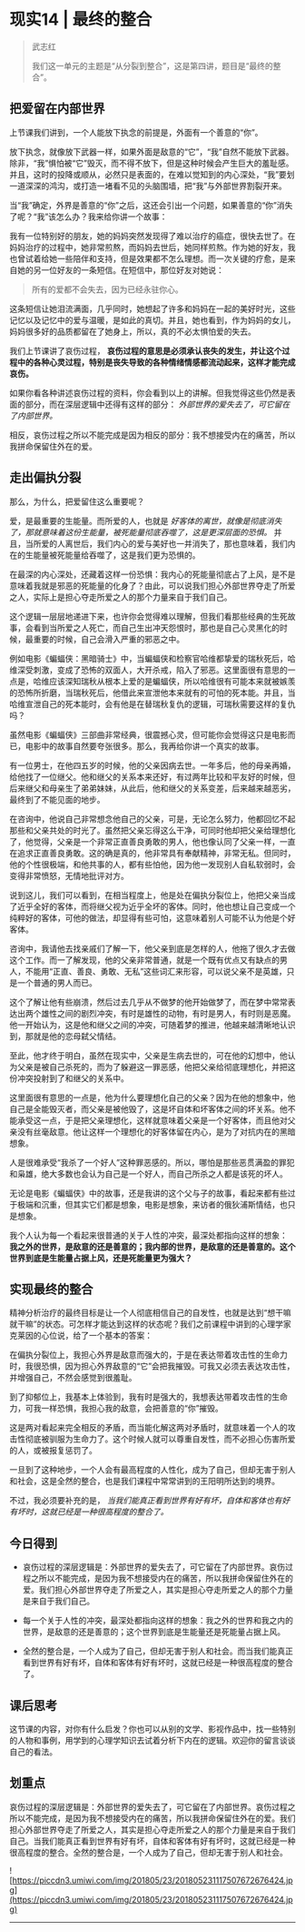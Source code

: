 # 现实14 | 最终的整合

> 武志红
> 
> 我们这一单元的主题是“从分裂到整合”，这是第四讲，题目是“最终的整合”。

## 把爱留在内部世界

上节课我们讲到，一个人能放下执念的前提是，外面有一个善意的“你”。

放下执念，就像放下武器一样，如果外面是敌意的“它”，“我”自然不能放下武器。除非，“我”惧怕被“它”毁灭，而不得不放下，但是这种时候会产生巨大的羞耻感。并且，这时的投降或顺从，必然只是表面的，在难以觉知到的内心深处，“我”要划一道深深的鸿沟，或打造一堵看不见的头脑围墙，把“我”与外部世界割裂开来。

当“我”确定，外界是善意的“你”之后，这还会引出一个问题，如果善意的“你”消失了呢？“我”该怎么办？我来给你讲一个故事：

我有一位特别好的朋友，她的妈妈突然发现得了难以治疗的癌症，很快去世了。在妈妈治疗的过程中，她非常煎熬，而妈妈去世后，她同样煎熬。作为她的好友，我也曾试着给她一些陪伴和支持，但是效果都不怎么理想。而一次关键的疗愈，是来自她的另一位好友的一条短信。在短信中，那位好友对她说：

> 所有的爱都不会失去，因为已经永驻你心。

这条短信让她泪流满面，几乎同时，她想起了许多和妈妈在一起的美好时光，这些记忆以及记忆中的爱与温暖，是如此的真切。并且，她也看到，作为妈妈的女儿，妈妈很多好的品质都留在了她身上，所以，真的不必太惧怕爱的失去。

我们上节课讲了哀伤过程， **哀伤过程的意思是必须承认丧失的发生，并让这个过程中的各种心灵过程，特别是丧失导致的各种情绪情感都流动起来，这样才能完成哀伤。**

如果你看各种讲述哀伤过程的资料，你会看到以上的讲解。但我觉得这些仍然是表面的部分，而在深层逻辑中还得有这样的部分： *外部世界的爱失去了，可它留在了内部世界。*

相反，哀伤过程之所以不能完成是因为相反的部分：我不想接受内在的痛苦，所以我拼命保留住外在的爱。

## 走出偏执分裂

那么，为什么，把爱留住这么重要呢？

爱，是最重要的生能量。而所爱的人，也就是 *好客体的离世，就像是彻底消失了，那就意味着这份生能量，被死能量彻底吞噬了，这是更深层面的恐惧。* 并且，当所爱的人离世后，我们内心的爱与美好也一并消失了，那也意味着，我们内在的生能量被死能量给吞噬了，这是我们更为恐惧的。

在最深的内心深处，还藏着这样一份恐惧：我内心的死能量彻底占了上风，是不是意味着我就是邪恶的死能量的化身了？由此，可以说我们担心外部世界夺走了所爱之人，实际上是担心夺走所爱之人的那个力量来自于我们自己。

这个逻辑一层层地递进下来，也许你会觉得难以理解，但我们看那些经典的生死故事，会看到当所爱之人死亡，而自己生出冲天怨恨时，那也是自己心灵黑化的时候，最重要的时候，自己会滑入严重的邪恶之中。

例如电影《蝙蝠侠：黑暗骑士》中，当蝙蝠侠和检察官哈维都挚爱的瑞秋死后，哈维深受刺激，变成了恐怖的双面人，大开杀戒，陷入了邪恶。这里面很有意思的一点是，哈维应该深知瑞秋从根本上爱的是蝙蝠侠，所以哈维很有可能本来就被嫉羡的恐怖所折磨，当瑞秋死后，他借此来宣泄他本来就有的可怕的死本能。并且，当哈维宣泄自己的死本能时，会有他是在替瑞秋复仇的逻辑，可瑞秋需要这样的复仇吗？

虽然电影《蝙蝠侠》三部曲非常经典，很震撼心灵，但可能你会觉得这只是电影而已，电影中的故事自然要夸张很多。那么，我再给你讲一个真实的故事。

有一位男士，在他四五岁的时候，他的父亲因病去世。一年多后，他的母亲再婚，给他找了一位继父。他和继父的关系本来还好，有过两年比较和平友好的时候，但后来继父和母亲生了弟弟妹妹，从此后，他和继父的关系变差，后来越来越恶劣，最终到了不能见面的地步。

在咨询中，他说自己非常想念他自己的父亲，可是，无论怎么努力，他都回忆不起那些和父亲共处的时光了。虽然把父亲忘得这么干净，可同时他却把父亲给理想化了，他觉得，父亲是一个非常正直善良勇敢的男人，他也像认同了父亲一样，一直在追求正直善良勇敢。这的确是真的，他非常具有奉献精神，非常无私。但同时，他的个性很极端，和他共事的人，都有些怕他，因为他一发现别人自私软弱时，会变得非常愤怒，无情地批评对方。

说到这儿，我们可以看到，在相当程度上，他是处在偏执分裂位上，他把父亲当成了近乎全好的客体，而将继父视为近乎全坏的客体。同时，他也想让自己变成一个纯粹好的客体，可他的做法，却显得有些可怕，这意味着别人可能不认为他是个好客体。

咨询中，我请他去找亲戚们了解一下，他父亲到底是怎样的人，他拖了很久才去做这个工作。而一了解发现，他的父亲非常普通，就是一个既有优点又有缺点的男人，不能用“正直、善良、勇敢、无私”这些词汇来形容，可以说父亲不是英雄，只是一个普通的男人而已。

这个了解让他有些崩溃，然后过去几乎从不做梦的他开始做梦了，而在梦中常常表达出两个雄性之间的剧烈冲突，有时是雄性的动物，有时是男人，有时则是恶魔。他一开始认为，这是他和继父之间的冲突，可随着梦的推进，他越来越清晰地认识到，那就是他的恋母弑父情结。

至此，他才终于明白，虽然在现实中，父亲是生病去世的，可在他的幻想中，他认为父亲是被自己杀死的，而为了躲避这一罪恶感，他把父亲给彻底理想化，并把这份冲突投射到了和继父的关系中。

这里面很有意思的一点是，他为什么要理想化自己的父亲？因为在他的想象中，他自己是全能毁灭者，而父亲是被他毁了，这是坏自体和坏客体之间的坏关系。他不能承受这一点，于是把父亲理想化，这样就意味着父亲是一个好客体，而且他对父亲没有丝毫敌意。他让这样一个理想化的好客体留在内心，是为了对抗内在的黑暗想象。

人是很难承受“我杀了一个好人”这种罪恶感的。所以，哪怕是那些恶贯满盈的罪犯和枭雄，绝大多数也会认为自己是一个好人，而自己所杀之人都是该死的坏人。

无论是电影《蝙蝠侠》中的故事，还是我讲的这个父与子的故事，看起来都有些过于极端和沉重，但其实它们都是想象，电影是想象，来访者的俄狄浦斯情结，也只是想象。

我个人认为每一个看起来很普通的关于人性的冲突，最深处都指向这样的想象： **我之外的世界，是敌意的还是善意的；我内部的世界，是敌意的还是善意的。这个世界到底是生能量占据上风，还是死能量更为强大？**

## 实现最终的整合

精神分析治疗的最终目标是让一个人彻底相信自己的自发性，也就是达到“想干嘛就干嘛”的状态。可怎样才能达到这样的状态呢？我们之前课程中讲到的心理学家克莱因的心位说，给了一个基本的答案：

在偏执分裂位上，我担心外界是敌意而强大的，于是在表达带着攻击性的生命力时，我很恐惧，因为担心外界敌意的“它”会把我摧毁。可我又必须去表达攻击性，并增强自己，不然会感觉到很羞耻。

到了抑郁位上，我基本上体验到，我有时是强大的，我想表达带着攻击性的生命力，可我一样恐惧，我担心我的敌意，会把善意的“你”摧毁。

这是两对看起来完全相反的矛盾，而当能化解这两对矛盾时，就意味着一个人的攻击性彻底被驯服为生命力了。这个时候人就可以尊重自发性，而不必担心伤害所爱的人，或被报复惩罚了。

一旦到了这种地步，一个人会有最高程度的人性化，成为了自己，但却无害于别人和社会，这是全然的整合，也是我们课程中常常讲到的王阳明所达到的境界。

不过，我必须要补充的是， *当我们能真正看到世界有好有坏，自体和客体也有好有坏时，这就已经是一种很高程度的整合了。*

## 今日得到

* 哀伤过程的深层逻辑是：外部世界的爱失去了，可它留在了内部世界。哀伤过程之所以不能完成，是因为我不想接受内在的痛苦，所以我拼命保留住外在的爱。我们担心外部世界夺走了所爱之人，其实是担心夺走所爱之人的那个力量是来自于我们自己。

* 每一个关于人性的冲突，最深处都指向这样的想象：我之外的世界和我之内的世界，是敌意的还是善意的；这个世界到底是生能量还是死能量占据上风。

* 全然的整合是，一个人成为了自己，但却无害于别人和社会。而当我们能真正看到世界有好有坏，自体和客体有好有坏时，这就已经是一种很高程度的整合了。

## 课后思考

这节课的内容，对你有什么启发？你也可以从别的文学、影视作品中，找一些特别的人物和事例，用学到的心理学知识去试着分析下内在的逻辑。欢迎你的留言谈谈自己的看法。

## 划重点

哀伤过程的深层逻辑是：外部世界的爱失去了，可它留在了内部世界。哀伤过程之所以不能完成，是因为我不想接受内在的痛苦，所以我拼命保留住外在的爱。我们担心外部世界夺走了所爱之人，其实是担心夺走所爱之人的那个力量是来自于我们自己。当我们能真正看到世界有好有坏，自体和客体有好有坏时，这就已经是一种很高程度的整合。全然的整合是，一个人成为了自己，但却无害于别人和社会。

![https://piccdn3.umiwi.com/img/201805/23/201805231117507672676424.jpg](https://piccdn3.umiwi.com/img/201805/23/201805231117507672676424.jpg)

---
